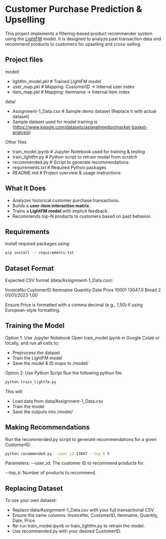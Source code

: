 # Customer Purchase Prediction & Upselling

This project implements a filtering-based product recommender system using the [LightFM](https://making.lyst.com/lightfm/docs/home.html) model. It is designed to analyze past transaction data and recommend products to customers for upselling and cross-selling.

## Project files
model/
- lightfm_model.pkl # Trained LightFM model
- user_map.pkl # Mapping: CustomerID → Internal user index
- item_map.pkl # Mapping: Itemname → Internal item index

data/
- Assignment-1_Data.csv # Sample demo dataset (Replace it with actual dataset)
- Sample dataset used for model training is (https://www.kaggle.com/datasets/aslanahmedov/market-basket-analysis)

Other files
- train_model.ipynb # Jupyter Notebook used for training & testing
- train_lightfm.py # Python script to retrain model from scratch
- recommended.py # Script to generate recommendations
- requirements.txt # Required Python packages
- README.md # Project overview & usage instructions

## What It Does
- Analyzes historical customer purchase transactions.
- Builds a **user-item interaction matrix**.
- Trains a **LightFM model** with implicit feedback.
- Recommends top-N products to customers based on past behavior.

## Requirements
Install required packages using:

```bash
pip install -r requirements.txt
```
## Dataset Format
Expected CSV format (data/Assignment-1_Data.csv):

InvoiceNo	CustomerID	Itemname	Quantity	Date	   Price
10001	     13047.0	 Bread	       2	  01/01/2023   1,00

Ensure Price is formatted with a comma decimal (e.g., 1,50) if using European-style formatting.

## Training the Model

Option 1: Use Jupyter Notebook
Open train_model.ipynb in Google Colab or locally, and run all cells to:
- Preprocess the dataset
- Train the LightFM model
- Save the model & ID maps to /model/

Option 2: Use Python Script
Run the following python file.
```bash
python train_lightfm.py
```
This will:
- Load data from data/Assignment-1_Data.csv
- Train the model
- Save the outputs into /model/

## Making Recommendations
Run the recommended.py script to generate recommendations for a given CustomerID:
```bash
python recommended.py --user_id 13047 --top_k 5
```
Parameters:
--user_id: The customer ID to recommend products for.

--top_k: Number of products to recommend.

## Replacing Dataset
To use your own dataset:
- Replace data/Assignment-1_Data.csv with your full transactional CSV.
- Ensure the same columns: InvoiceNo, CustomerID, Itemname, Quantity, Date, Price
- Re-run train_model.ipynb or train_lightfm.py to retrain the model.
- Use recommended.py with your desired CustomerID.



